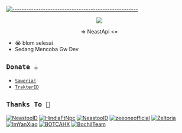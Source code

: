 [![-----------------------------------------------------](https://raw.githubusercontent.com/andreasbm/readme/master/assets/lines/colored.png)](#table-of-contents)
<p align="center">
  <img src="https://raw.githubusercontent.com/NeeasTooID/Static-HTML/main/media/Proyek%20Baru%20212%20%5B515FF2C%5D.png" /></>
</p>
<p align="center"> => NeastApi <= </p>

- 😭 blom selesai
- Sedang Mencoba Gw Dev

## ```Donate ☕```
- [`Saweria!`](https://saweria.co/YUSUP909)
- [`TrakterID`](https://trakteer.id/yusupkakuu)

## ```Thanks To 🛐```
[![NeastooID](https://github.com/NeastooID.png?size=100)](https://github.com/NeastooID)
[![HindiaFtNpc](https://github.com/HindiaFtNpc.png?size=100)](https://github.com/HindiaFtNpc)
[![NeastooID](https://github.com/NeeasTooID.png?size=100)](https://github.com/NeeasTooID)
[![zeeoneofficial](https://github.com/zeeoneofficial.png?size=100)](https://github.com/zeeoneofficial)
[![Zeltoria](https://github.com/Zeltoria.png?size=100)](https://github.com/Zeltoria)
[![ImYanXiao](https://github.com/ImYanXiao.png?size=100)](https://github.com/ImYanXiao)
[![BOTCAHX](https://github.com/BOTCAHX.png?size=100)](https://github.com/BOTCAHX)
[![BochilTeam](https://github.com/BochilTeam.png?size=100)](https://github.com/BochilTeam)
